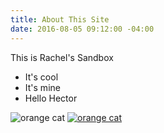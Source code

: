 ```yaml
---
title: About This Site
date: 2016-08-05 09:12:00 -04:00
---
```


This is Rachel's Sandbox

* It's cool
* It's mine
* Hello Hector

![orange cat](/uploads/cat-jekyll.jpg)
[![orange cat](/uploads/cat-jekyll.jpg)](http://azavea.com)